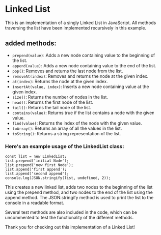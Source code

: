 # Linked List
This is an implementation of a singly Linked List in JavaScript.
All methods traversing the list have been implemented recursively in this example.

## added methods:

- `prepend(value)`: Adds a new node containing value to the beginning     of the list.
- `append(value)`: Adds a new node containing value to the end of the     list.
- `pop()`: Removes and returns the last node from the list.
- `removeAt(index)`: Removes and returns the node at the given index.
- `at(index)`: Returns the node at the given index.
- `insertAt(value, index)`: Inserts a new node containing value at the     given index.
- `size()`: Returns the number of nodes in the list.
- `head()`: Returns the first node of the list.
- `tail()`: Returns the tail node of the list.
- `contains(value)`: Returns true if the list contains a node with the     given value.
- `find(value)`: Returns the index of the node with the given value.
- `toArray()`: Returns an array of all the values in the list.
- `toString()`: Returns a string representation of the list.

### Here's an example usage of the **LinkedList** class:
```
const list = new LinkedList;
list.prepend('initial Node');
list.prepend('new first Node');
list.append('first append');
list.append('second append');
console.log(JSON.stringify(list, undefined, 2));
```
This creates a new linked list, adds two nodes to the beginning of the list using the prepend method, and two nodes to the end of the list using the append method. The JSON.stringify method is used to print the list to the console in a readable format.

Several test methods are also included in the code, which can be uncommented to test the functionality of the different methods.

Thank you for checking out this implementation of a Linked List!

